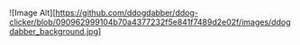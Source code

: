 ![Image Alt][https://github.com/ddogdabber/ddog-clicker/blob/090962999104b70a4377232f5e841f7489d2e02f/images/ddogdabber_background.jpg]
